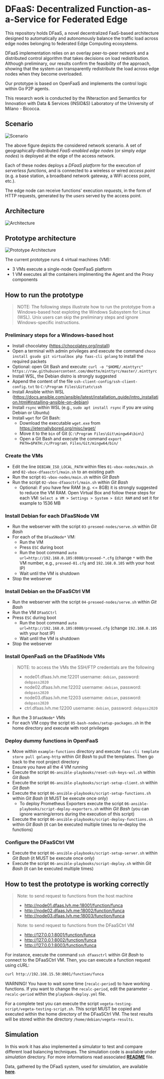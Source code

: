 # DFaaS: Decentralized Function-as-a-Service for Federated Edge 
This repository holds DFaaS, a novel decentralized FaaS-based architecture designed to automatically and autonomously balance the traffic load across edge nodes belonging to federated Edge Computing ecosystems.

DFaaS implementation relies on an overlay peer-to-peer network and a distributed control algorithm that takes decisions on load redistribution. Although preliminary, our results confirm the feasibility of the approach, showing that the system can transparently redistribute the load across edge nodes when they become overloaded.

Our prototype is based on OpenFaaS and implements the control logic within Go P2P agents.

This research work is conducted by the INteraction and SemantIcs for Innovation with Data & Services (INSID&S) Laboratory of the University of Milano - Bicocca.

## Scenario

![Scenario](images/Scenario-crop.png)

The above figure depicts the considered network scenario. A set of geographically-distributed _FaaS-enabled edge nodes_ (or simply _edge nodes_) is deployed at the edge of the access network. 

Each of these nodes deploys a _DFaaS platform_ for the execution of _serverless functions_, and is connected to a wireless or wired _access point_ (e.g. a base station, a broadband network gateway, a WiFi access point, etc.).

The edge node can receive functions' execution _requests_, in the form of HTTP requests, generated by the _users_ served by the access point.

## Architecture

![Architecture](images/Arch-crop.png)

## Prototype architecture

![Prototype Architecture](images/prototype.png)

The current prototype runs 4 virtual machines (VM):

- 3 VMs execute a single-node OpenFaaS platform
- 1 VM executes all the containers implmenting the Agent and the Proxy components

## How to run the prototype

> NOTE: The following steps illustrate how to run the prototype from a Windows-based host exploting the Windows Subsystem for Linux (WSL). Unix users can skip the preliminary steps and ignore Windows-specific instructions.

### Preliminary steps for a Windows-based host

- Install chocolatey (https://chocolatey.org/install)
- Open a terminal with admin privileges and execute the command `choco install gsudo git virtualbox php faas-cli golang` to install the required packets
- Optional: open Git Bash and execute: `curl -o "$HOME/.minttyrc" https://raw.githubusercontent.com/dmotte/minttyrc/master/.minttyrc`
- Install WSL, the Debian distro is strongly suggested
- Append the content of the file `ssh-client-config/ssh-client-config.txt` to `C:\Program Files\Git\etc\ssh`
- Install Ansible within WSL (https://docs.ansible.com/ansible/latest/installation_guide/intro_installation.html#installing-ansible-on-debian)
- Install `rsync` within WSL (e.g., `sudo apt install rsync` if you are using Debian or Ubuntu)
- Install `wget` for Git Bash:
  - Download the executable `wget.exe` from https://eternallybored.org/misc/wget/
  - Move it to the `bin` of Git (`C:\Program Files\Git\mingw64\bin\`)
  - Open a Git Bash and execute the command `export PATH=$PATH:/c/Program\ Files/Git/mingw64/bin/`

### Create the VMs

- Edit the line `DEBIAN_ISO_LOCAL_PATH` within files `01-vbox-nodes/main.sh` and `02-vbox-dfaasctrl/main.sh` to an existing path
- Run the script `01-vbox-nodes/main.sh` within *Git Bash*
- Run the script `02-vbox-dfaasctrl/main.sh` within *Git Bash*
  - Optional: if you have few RAM (e.g. <= 8GB) it is strongly suggested to reduce the VM RAM. Open Virtual Box and follow these steps for each VM: `Select a VM > Settings > System > Edit RAM` and set it for example to 1536 MB

### Install Debian for each DFaaSNode VM

- Run the webserver with the script `03-preseed-nodes/serve.sh` within *Git Bash*
- For each of the `DFaaSNode*` VM:
  - Run the VM
  - Press `ESC` during boot
  - Run the boot command `auto url=http://192.168.0.105:8080/preseed-*.cfg` (change `*` with the VM number, e.g., `preseed-01.cfg` and `192.168.0.105` with your host IP)
  - Wait until the VM is shutdown
- Stop the webserver

### Install Debian on the DFaaSCtrl VM

- Run the webserver with the script `04-preseed-nodes/serve.sh` within *Git Bash*
- Run the VM `DFaaSCtrl`
- Press `ESC` during boot
  - Run the boot command `auto url=http://192.168.0.105:8080/preseed.cfg` (change `192.168.0.105` with your host IP)
  - Wait until the VM is shutdown
- Stop the webserver

### Install OpenFaaS on the DFaaSNode VMs

> NOTE: to access the VMs the SSH/FTP credentials are the following
> - node01.dfaas.lvh.me:12201 username: `debian`, password: `debpass2020`
> - node02.dfaas.lvh.me:12202 username: `debian`, password: `debpass2020`
> - node03.dfaas.lvh.me:12203 username: `debian`, password: `debpass2020`
> - ctrl.dfaas.lvh.me:12200 username: `debian`, password: `debpass2020`

- Run the 3 `DFaaSNode*` VMs
- For each VM copy the script `05-bash-nodes/setup-packages.sh` in the home directory and execute with root privileges


### Deploy dummy functions in OpenFaaS
- Move within `example-functions` directory and execute `faas-cli template store pull golang-http` within *Git Bash* to pull the templates. Then go back to the root project directory
- Ensure you have all the 4 VM running
- Execute the script `06-ansible-playbooks/reset-ssh-keys-wsl.sh` within *Git Bash*
- Execute the script `06-ansible-playbooks/script-setup-client.sh` within *Git Bash*
- Execute the script `06-ansible-playbooks/script-setup-functions.sh` within *Git Bash* (it MUST be execute once only)
  - To deploy Prometheus Exporters execute the script `06-ansible-playbooks/script-deploy-exporters.sh` within *Git Bash* (you can ignore warning/errors during the execution of this script)
- Execute the script `06-ansible-playbooks/script-deploy-functions.sh` within *Git Bash* (it can be executed multiple times to re-deploy the functions)

### Configure the DFaaSCtrl VM

- Execute the script `06-ansible-playbooks/script-setup-server.sh` within *Git Bash* (it MUST be execute once only)
- Execute the script `06-ansible-playbooks/script-deploy.sh` within *Git Bash* (it can be executed multiple times)

## How to test the prototype is working correctly

> Note: to send request to functions from the host machine
> - http://node01.dfaas.lvh.me:18001/function/funca
> - http://node02.dfaas.lvh.me:18002/function/funca
> - http://node03.dfaas.lvh.me:18003/function/funca

> Note: to send request to functions from the DFaaSCtrl VM
> - http://127.0.0.1:8001/function/funca
> - http://127.0.0.1:8002/function/funca
> - http://127.0.0.1:8003/function/funca

For instance, execute the command `ssh dfaasctrl` within _Git Bash_ to connect to the DFaaSCtrl VM. Then, you can execute a function request using cURL:

```bash
curl http://192.168.15.50:8001/function/funca
```

WARNING! You have to wait some time (`recalc-period`) to have working functions. If you want to change the `recalc-period`, edit the parameter `--recalc-period` within the `playbook-deploy.yml` file.

For a complete test you can execute the script `vegeta-testing-script/vegeta-testing-script.sh`. This script MUST be copied and executed within the home directory of the DFaaSCtrl VM. The test results will be stored within the directory `/home/debian/vegeta-results`.

## Simulation

In this work it has also implemented a simulator to test and compare different load balancing techniques. The simulation code is available under _simulation_ directory. For more informations read associated [**README**](simulation/README.md) file.

Data, gathered by the DFaaS system, used for simulation, are available [**here**](data/).